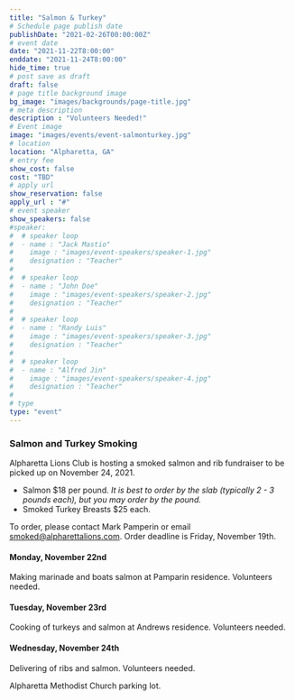 ```yaml
---
title: "Salmon & Turkey"
# Schedule page publish date
publishDate: "2021-02-26T00:00:00Z"
# event date
date: "2021-11-22T8:00:00"
enddate: "2021-11-24T8:00:00"
hide_time: true
# post save as draft
draft: false
# page title background image
bg_image: "images/backgrounds/page-title.jpg"
# meta description
description : "Volunteers Needed!"
# Event image
image: "images/events/event-salmonturkey.jpg"
# location
location: "Alpharetta, GA"
# entry fee
show_cost: false
cost: "TBD"
# apply url
show_reservation: false
apply_url : "#"
# event speaker
show_speakers: false
#speaker:
#  # speaker loop
#  - name : "Jack Mastio"
#    image : "images/event-speakers/speaker-1.jpg"
#    designation : "Teacher"
#
#  # speaker loop
#  - name : "John Doe"
#    image : "images/event-speakers/speaker-2.jpg"
#    designation : "Teacher"
#
#  # speaker loop
#  - name : "Randy Luis"
#    image : "images/event-speakers/speaker-3.jpg"
#    designation : "Teacher"
#
#  # speaker loop
#  - name : "Alfred Jin"
#    image : "images/event-speakers/speaker-4.jpg"
#    designation : "Teacher"
#
# type
type: "event"
---
```


### Salmon and Turkey Smoking

Alpharetta Lions Club is hosting a smoked salmon and rib fundraiser to be picked up on November 24, 2021.
* Salmon $18 per pound.  *It is best to order by the slab (typically 2 - 3 pounds each), but you may order by the pound.*
* Smoked Turkey Breasts $25 each.

To order, please contact Mark Pamperin or email smoked@alpharettalions.com.  Order deadline is Friday, November 19th.


#### Monday, November 22nd

Making marinade and boats salmon at Pamparin residence. Volunteers needed.

#### Tuesday, November 23rd

Cooking of turkeys and salmon at Andrews residence. Volunteers needed.

#### Wednesday, November 24th

Delivering of ribs and salmon. Volunteers needed.

Alpharetta Methodist Church parking lot.
